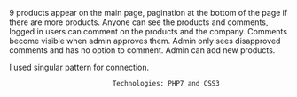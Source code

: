 9 products appear on the main page, pagination at the bottom of the page if there are more products. 
Anyone can see the products and comments, logged in users can comment on the products and the company. 
Comments become visible when admin approves them. Admin only sees disapproved comments and has no option to comment. 
Admin can add new products.

I used singular pattern for connection.

                              Technologies: PHP7 and CSS3 
